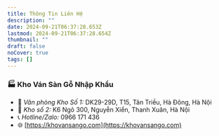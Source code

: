 ```yaml
---
title: Thông Tin Liên Hệ
description: ""
date: 2024-09-21T06:37:28.653Z
lastmod: 2024-09-21T06:37:28.654Z
thumbnail: ""
draft: false
noCover: true
tags: []
---
```


### 🏭 Kho Ván Sàn Gỗ Nhập Khẩu

- 📍  *Văn phòng Kho Số 1:*  DK29-29D, T15, Tân Triều, Hà Đông, Hà Nội
- 📍 *Kho số 2:*  K6 Ngõ 300, Nguyễn Xiển, Thanh Xuân, Hà Nội
- 📞 *Hotline/Zalo:*  0966 171 436
- 🌐 [https://khovansango.com](https://khovansango.com)

